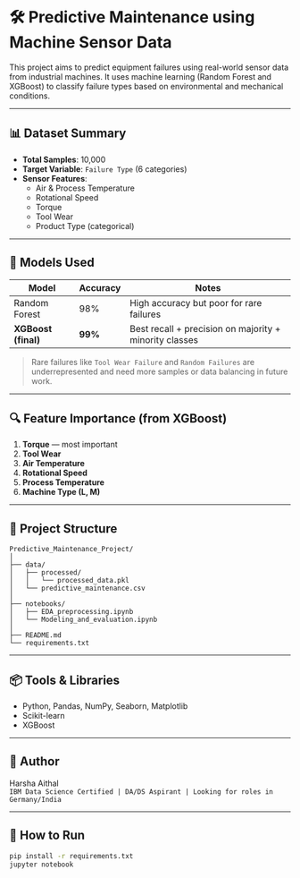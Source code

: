 # 🛠️ Predictive Maintenance using Machine Sensor Data

This project aims to predict equipment failures using real-world sensor data from industrial machines. It uses machine learning (Random Forest and XGBoost) to classify failure types based on environmental and mechanical conditions.

---

## 📊 Dataset Summary

- **Total Samples**: 10,000
- **Target Variable**: `Failure Type` (6 categories)
- **Sensor Features**:
  - Air & Process Temperature
  - Rotational Speed
  - Torque
  - Tool Wear
  - Product Type (categorical)

---

## 🧪 Models Used

| Model             | Accuracy | Notes                              |
|------------------|----------|-------------------------------------|
| Random Forest     | 98%      | High accuracy but poor for rare failures |
| **XGBoost (final)** | **99%**  | Best recall + precision on majority + minority classes |

> Rare failures like `Tool Wear Failure` and `Random Failures` are underrepresented and need more samples or data balancing in future work.

---

## 🔍 Feature Importance (from XGBoost)

1. **Torque** — most important  
2. **Tool Wear**  
3. **Air Temperature**  
4. **Rotational Speed**  
5. **Process Temperature**  
6. **Machine Type (L, M)**

---

## 📁 Project Structure
```
Predictive_Maintenance_Project/
│
├── data/
│   ├── processed/
│   │   └── processed_data.pkl
│   └── predictive_maintenance.csv
│
├── notebooks/
│   ├── EDA_preprocessing.ipynb
│   └── Modeling_and_evaluation.ipynb
│
├── README.md
└── requirements.txt
```
---

## 📦 Tools & Libraries

- Python, Pandas, NumPy, Seaborn, Matplotlib
- Scikit-learn
- XGBoost

---

## 📌 Author

Harsha Aithal  
`IBM Data Science Certified | DA/DS Aspirant | Looking for roles in Germany/India`

---

## 📎 How to Run

```bash
pip install -r requirements.txt
jupyter notebook
